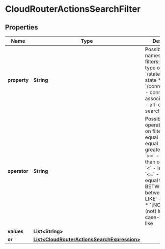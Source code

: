 

# CloudRouterActionsSearchFilter


## Properties

| Name | Type | Description | Notes |
|------------ | ------------- | ------------- | -------------|
|**property** | **String** | Possible field names to use on filters:  * &#x60;/type&#x60; - type of update  * &#x60;/state&#x60; - action state  * &#x60;/connection/uuid&#x60; - connection uuid associated  * &#x60;/_*&#x60; - all-category search  |  [optional] |
|**operator** | **String** | Possible operators to use on filters:  * &#x60;&#x3D;&#x60; - equal  * &#x60;!&#x3D;&#x60; - not equal  * &#x60;&gt;&#x60; - greater than  * &#x60;&gt;&#x3D;&#x60; - greater than or equal to  * &#x60;&lt;&#x60; - less than  * &#x60;&lt;&#x3D;&#x60; - less than or equal to  * &#x60;[NOT] BETWEEN&#x60; - (not) between  * &#x60;[NOT] LIKE&#x60; - (not) like  * &#x60;[NOT] IN&#x60; - (not) in  * &#x60;~*&#x60; - case-insensitive like  |  [optional] |
|**values** | **List&lt;String&gt;** |  |  [optional] |
|**or** | [**List&lt;CloudRouterActionsSearchExpression&gt;**](CloudRouterActionsSearchExpression.md) |  |  [optional] |



